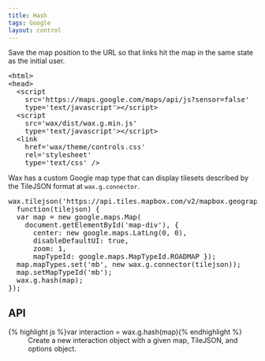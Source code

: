 ```yaml
---
title: Hash
tags: Google
layout: control
---
```


Save the map position to the URL so that links hit the map in the same state as
the initial user.

<pre class='prettyprint'>
&lt;html&gt;
&lt;head&gt;
  &lt;script
    src='https://maps.google.com/maps/api/js?sensor=false'
    type='text/javascript'&gt;&lt;/script&gt;
  &lt;script
    src='wax/dist/wax.g.min.js'
    type='text/javascript'&gt;&lt;/script&gt;
  &lt;link
    href='wax/theme/controls.css'
    rel='stylesheet'
    type='text/css' /&gt;
</pre>

Wax has a custom Google map type that can display tilesets described by
the TileJSON format at `wax.g.connector`.

<div id='map-div' class='demo-map'></div>

<pre class='prettyprint live'>
wax.tilejson('https://api.tiles.mapbox.com/v2/mapbox.geography-class.jsonp',
  function(tilejson) {
  var map = new google.maps.Map(
    document.getElementById('map-div'), {
      center: new google.maps.LatLng(0, 0),
      disableDefaultUI: true,
      zoom: 1,
      mapTypeId: google.maps.MapTypeId.ROADMAP });
  map.mapTypes.set('mb', new wax.g.connector(tilejson));
  map.setMapTypeId('mb');
  wax.g.hash(map);
});
</pre>

## API

<dl>
  <dt>{% highlight js %}var interaction = wax.g.hash(map){% endhighlight %}</dt>
  <dd>
    Create a new interaction object with a given map, TileJSON, and options object.
  </dd>
</dl>

